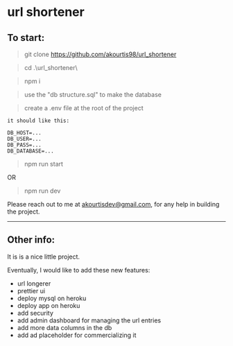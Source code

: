 # url shortener

## To start:

> git clone https://github.com/akourtis98/url_shortener

> cd .\url_shortener\

> npm i

> use the "db structure.sql" to make the database

> create a .env file at the root of the project

`it should like this:`

```
DB_HOST=...
DB_USER=...
DB_PASS=...
DB_DATABASE=...
```

> npm run start

OR

> npm run dev

Please reach out to me at [akourtisdev@gmail.com](mailto:akourtisdev@gmail.com), for any help in building the project.

---

## Other info:

It is is a nice little project.

Eventually, I would like to add these new features:

- url longerer
- prettier ui
- deploy mysql on heroku
- deploy app on heroku
- add security
- add admin dashboard for managing the url entries
- add more data columns in the db
- add ad placeholder for commercializing it
